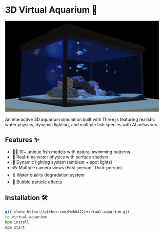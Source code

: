 # 3D Virtual Aquarium 🐠

![Project Preview](Preview.png)

An interactive 3D aquarium simulation built with Three.js featuring realistic water physics, dynamic lighting, and multiple fish species with AI behaviors.

## Features ✨
- 🏊‍♂️ 10+ unique fish models with natural swimming patterns
- 🌊 Real-time water physics with surface shaders
- 🔦 Dynamic lighting system (ambient + spot lights)
- 👓 Multiple camera views (First-person, Third-person)
- ⏳ Water quality degradation system
- 🫧 Bubble particle effects

## Installation 🛠️
```bash
git clone https://github.com/Mekd422/virtual-aquarium.git
cd virtual-aquarium
npm install
npm start
